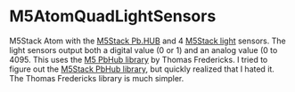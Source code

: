 # M5AtomQuadLightSensors
M5Stack Atom with the [M5Stack Pb.HUB](https://docs.m5stack.com/en/unit/pbhub_1.1) and 4 [M5Stack light](https://docs.m5stack.com/en/unit/LIGHT) sensors.  The light sensors output both a digital value (0 or 1) and an analog value (0 to 4095.
This uses the [M5 PbHub library](https://github.com/thomasfredericks/M5_PbHub) by Thomas Fredericks.  I tried to figure out the [M5Stack PbHub library](https://github.com/m5stack/M5Stack/tree/master/examples/Unit/PbHUB), but quickly realized that I hated it.  The Thomas Fredericks library is much simpler.
